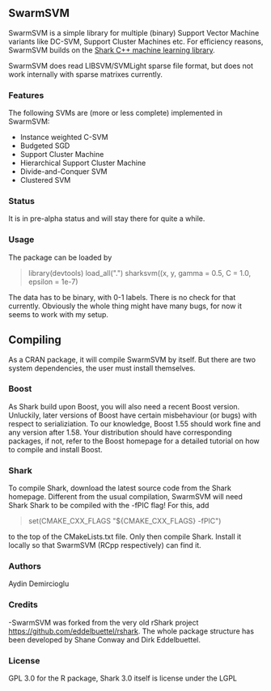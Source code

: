 ## SwarmSVM

SwarmSVM is a simple library for multiple (binary) Support Vector Machine variants like
DC-SVM, Support Cluster Machines etc. For efficiency reasons, SwarmSVM builds on
the [Shark C++ machine learning library](http://image.diku.dk/shark/sphinx_pages/build/html/index.html).

SwarmSVM does read LIBSVM/SVMLight sparse file format, but does not work internally
with sparse matrixes currently.


### Features

The following SVMs are (more or less complete) implemented in SwarmSVM:

- Instance weighted C-SVM
- Budgeted SGD
- Support Cluster Machine
- Hierarchical Support Cluster Machine
- Divide-and-Conquer SVM
- Clustered SVM



### Status

It is in pre-alpha status and will stay there for quite a while.


### Usage

The package can be loaded by 

> library(devtools)
load_all(".")
sharksvm((x, y, gamma = 0.5, C = 1.0, epsilon = 1e-7)

The data has  to be binary, with 0-1 labels. There is no check for that currently.
Obviously the whole thing might have many bugs, for now it seems to work with my setup.


## Compiling 

As a CRAN package, it will compile SwarmSVM by itself. But there are two
system dependencies, the user must install themselves.


### Boost

As Shark build upon Boost, you will also need a recent Boost version.
Unluckily, later versions of Boost have certain misbehaviour (or bugs)
with respect to serializiation. To our knowledge, Boost 1.55 should work
fine and any version after 1.58.  Your distribution should have corresponding
packages, if not, refer to the Boost homepage for a detailed tutorial on how
to compile and install Boost.


### Shark

To compile Shark, download the latest source code from the Shark homepage.
Different from the usual compilation, SwarmSVM will need Shark 
Shark to be compiled with the -fPIC flag! For this, add

> set(CMAKE_CXX_FLAGS "${CMAKE_CXX_FLAGS} -fPIC")

to the top of the CMakeLists.txt file. Only then compile Shark. 
Install it locally so that SwarmSVM (RCpp respectively) can find it.




### Authors

Aydin Demircioglu


### Credits

-SwarmSVM was forked from the very old rShark project https://github.com/eddelbuettel/rshark. The whole package structure has been developed by Shane Conway and Dirk Eddelbuettel. 


### License

GPL 3.0 for the R package, Shark 3.0 itself is license under the LGPL

